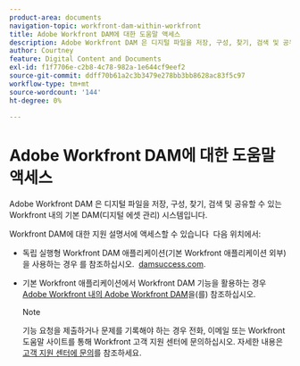 ```yaml
---
product-area: documents
navigation-topic: workfront-dam-within-workfront
title: Adobe Workfront DAM에 대한 도움말 액세스
description: Adobe Workfront DAM 은 디지털 파일을 저장, 구성, 찾기, 검색 및 공유할 수 있는 Workfront 내의 기본 DAM(디지털 에셋 관리) 시스템입니다.
author: Courtney
feature: Digital Content and Documents
exl-id: f1f7706e-c2b8-4c78-982a-1e644cf9eef2
source-git-commit: ddff70b61a2c3b3479e278bb3bb8628ac83f5c97
workflow-type: tm+mt
source-wordcount: '144'
ht-degree: 0%

---
```


# Adobe Workfront DAM에 대한 도움말 액세스

Adobe Workfront DAM 은 디지털 파일을 저장, 구성, 찾기, 검색 및 공유할 수 있는 Workfront 내의 기본 DAM(디지털 에셋 관리) 시스템입니다.

Workfront DAM에 대한 지원 설명서에 액세스할 수 있습니다  다음 위치에서:

* 독립 실행형 Workfront DAM 애플리케이션(기본 Workfront 애플리케이션 외부)을 사용하는 경우 를 참조하십시오.  [damsuccess.com](https://www.damsuccess.com).
* 기본 Workfront 애플리케이션에서 Workfront DAM 기능을 활용하는 경우 [Adobe Workfront 내의 Adobe Workfront DAM](../../documents/workfront-dam-within-workfront/workfront-dam-in-workfrontt.md)을(를) 참조하십시오.

  >[!NOTE]
  >
  >기능 요청을 제출하거나 문제를 기록해야 하는 경우 전화, 이메일 또는 Workfront 도움말 사이트를 통해 Workfront 고객 지원 센터에 문의하십시오. 자세한 내용은 [고객 지원 센터에 문의](../../workfront-basics/tips-tricks-and-troubleshooting/contact-customer-support.md)를 참조하세요.
